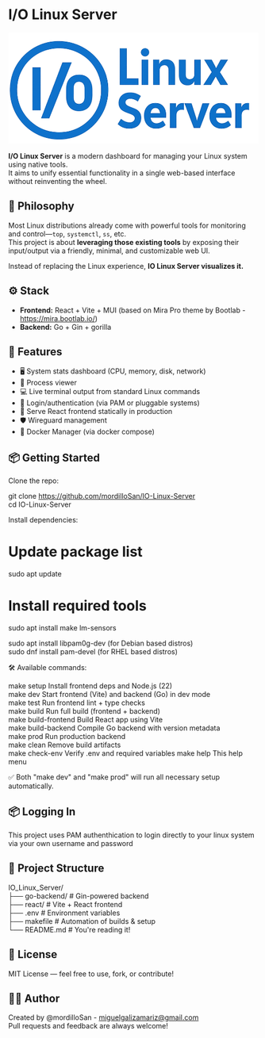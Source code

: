 # I/O Linux Server

![Alt text](react/src/assets/logo.png)

**I/O Linux Server** is a modern dashboard for managing your Linux system using native tools.  
It aims to unify essential functionality in a single web-based interface without reinventing the wheel.  

## 🧠 Philosophy

Most Linux distributions already come with powerful tools for monitoring and control—`top`, `systemctl`, `ss`, etc.  
This project is about **leveraging those existing tools** by exposing their input/output via a friendly, minimal, and customizable web UI.  

Instead of replacing the Linux experience, **IO Linux Server visualizes it.**  

## ⚙️ Stack

- **Frontend:** React + Vite + MUI (based on Mira Pro theme by Bootlab - https://mira.bootlab.io/)  
- **Backend:** Go + Gin + gorilla  

## 🚀 Features

- 🖥️ System stats dashboard (CPU, memory, disk, network)  
- 🧠 Process viewer  
- 💻 Live terminal output from standard Linux commands  
- 🔐 Login/authentication (via PAM or pluggable systems)  
- 🧱 Serve React frontend statically in production  
- 🛡️ Wireguard management  
- 🐳 Docker Manager (via docker compose)

## 📦 Getting Started

Clone the repo:

git clone https://github.com/mordilloSan/IO-Linux-Server  
cd IO-Linux-Server

Install dependencies:

# Update package list
sudo apt update

# Install required tools
sudo apt install make lm-sensors


sudo apt install libpam0g-dev (for Debian based distros)  
sudo dnf install pam-devel (for RHEL based distros)

🛠️  Available commands:

make setup            Install frontend deps and Node.js (22)  
make dev              Start frontend (Vite) and backend (Go) in dev mode  
make test             Run frontend lint + type checks  
make build            Run full build (frontend + backend)  
make build-frontend   Build React app using Vite  
make build-backend    Compile Go backend with version metadata  
make prod             Run production backend  
make clean            Remove build artifacts  
make check-env        Verify .env and required variables 
make help             This help menu  

✅ Both "make dev" and "make prod" will run all necessary setup automatically.

## 📦 Logging In

This project uses PAM authenthication to login directly to your linux system via your own username and password

## 📁 Project Structure

IO_Linux_Server/  
├── go-backend/       # Gin-powered backend  
├── react/            # Vite + React frontend  
├── .env              # Environment variables  
├── makefile          # Automation of builds & setup  
└── README.md         # You're reading it!  

## 📃 License

MIT License — feel free to use, fork, or contribute!

## 🙋‍♂️ Author

Created by @mordilloSan - miguelgalizamariz@gmail.com  
Pull requests and feedback are always welcome!
